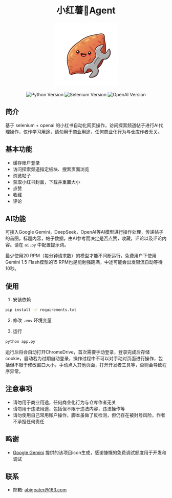 <h1 align="center">
    小红薯🍠Agent
</h1>
<p align="center">
    <img src="/static/logo.jpeg" alt="logo" style="margin: 0 auto;width:200px;">
</p>
<p align="center">
    <img src="https://img.shields.io/badge/Python-3.9%2B-blue" alt="Python Version">
    <img src="https://img.shields.io/badge/Selenium-blue" alt="Selenium Version">
    <img src="https://img.shields.io/badge/OpenAI-blue" alt="OpenAI Version">
</p>

## 简介

基于 selenium + openai 的小红书自动化网页操作，访问探索频道帖子进行AI代理操作，仅作学习用途，请勿用于商业用途，任何商业化行为与仓库作者无关。

## 基本功能

- 缓存账户登录
- 访问探索频道指定板块、搜索页面浏览
- 浏览帖子
- 获取小红书封面，下载并重置大小
- 点赞
- 收藏
- 评论

## AI功能

可接入Google Gemini，DeepSeek，OpenAI等AI模型进行操作处理，传递帖子的首图，标题内容，帖子数据，由AI参考而决定是否点赞，收藏，评论以及评论内容。请在 `ai.py` 中配置提示词。

最少使用20 RPM（每分钟请求数）的模型才能不间断运行，免费用户下使用Gemini 1.5 Flash模型的15 RPM也是能勉强跑满，中途可能会出发限流自动等待10秒。

## 使用

1. 安装依赖

```bash
pip install -r requirements.txt
```

2. 修改 `.env` 环境变量

3. 运行

```bash
python app.py
```

运行后将会自动打开ChromeDrive，首次需要手动登录，登录完成后存储cookie，启动若为过期自动登录，操作过程中不可以对手动对页面进行操作，包括但不限于修改窗口大小，手动点入其他页面，打开开发者工具等，否则会导致程序异常。

## 注意事项

- 请勿用于商业用途，任何商业化行为与仓库作者无关
- 请勿用于违法用途，包括但不限于违法内容，违法操作等
- 请勿使用自己常用账户操作，脚本虽做了反检测，但仍存在被封号风险，作者不承担任何责任

## 鸣谢

- [Google Gemini](https://gemini.google.com/) 提供的该项目icon生成，感谢慷慨的免费调试额度用于开发和调试

## 联系

- 邮箱: abigeater@163.com

